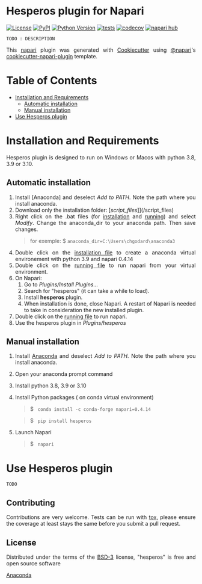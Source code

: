 <div align="justify">
    
# Hesperos plugin for Napari

[![License](https://img.shields.io/pypi/l/hesperos.svg?color=green)](https://github.com/DBC/hesperos/raw/main/LICENSE)
[![PyPI](https://img.shields.io/pypi/v/hesperos.svg?color=green)](https://pypi.org/project/hesperos)
[![Python Version](https://img.shields.io/pypi/pyversions/hesperos.svg?color=green)](https://python.org)
[![tests](https://github.com/DBC/hesperos/workflows/tests/badge.svg)](https://github.com/DBC/hesperos/actions)
[![codecov](https://codecov.io/gh/DBC/hesperos/branch/main/graph/badge.svg)](https://codecov.io/gh/DBC/hesperos)
[![napari hub](https://img.shields.io/endpoint?url=https://api.napari-hub.org/shields/hesperos)](https://napari-hub.org/plugins/hesperos)

    TODO : DESCRIPTION

This [napari] plugin was generated with [Cookiecutter] using [@napari]'s [cookiecutter-napari-plugin] template.

# Table of Contents
- [Installation and Requirements](#installation-and-requirements)
    * [Automatic installation](#automatic-installation)
    * [Manual installation](#manual-installation)
- [Use Hesperos plugin](#use-hesperos-plugin)

    
# Installation and Requirements
Hesperos plugin is designed to run on Windows or Macos with python 3.8, 3.9 or 3.10.
     
## Automatic installation
1. Install [Anaconda] and deselect *Add to PATH*. Note the path where you install anaconda.
2. Download only the installation folder: [*script_files*]](/script_files)
3. Right click on the .bat files (for [installation](/script_files/run_hesperos.bat) and [running](/script_files/run_hesperos.bat)) and select *Modify*. Change the anaconda_dir to your anaconda path. Then save changes.
    > for exemple: $ `anaconda_dir=C:\Users\chgodard\anaconda3 ` 
4. Double click on the [installation file](/script_files/install_hesperos_env.bat) to create a anaconda virtual environement with python 3.9 and napari 0.4.14
5. Double click on the [running file](/script_files/run_hesperos.bat) to run napari from your virtual environment.
6. On Napari: 
    1. Go to *Plugins/Install Plugins...*
    2. Search for "hesperos" (it can take a while to load).
    3. Install **hesperos** plugin.
    4. When installation is done, close Napari. A restart of Napari is needed to take in consideration the new installed plugin.
7. Double click on the [running file](/script_files/run_hesperos.bat) to run napari.
8. Use the hesperos plugin in *Plugins/hesperos*

## Manual installation
1. Install [Anaconda](https://www.anaconda.com/products/distribution#Downloads) and deselect *Add to PATH*. Note the path where you install anaconda.
2. Open your anaconda prompt command
3. Install python 3.8, 3.9 or 3.10
4. Install Python packages ( on conda virtual environment)
    > $ ` conda install -c conda-forge napari=0.4.14`
    
    > $ ` pip install hesperos`                            
5. Launch Napari 
    > $ ` napari`

    
# Use Hesperos plugin
    TODO
    
## Contributing

Contributions are very welcome. Tests can be run with [tox], please ensure
the coverage at least stays the same before you submit a pull request.

## License

Distributed under the terms of the [BSD-3] license,
"hesperos" is free and open source software

[napari]: https://github.com/napari/napari
[Cookiecutter]: https://github.com/audreyr/cookiecutter
[@napari]: https://github.com/napari
[BSD-3]: http://opensource.org/licenses/BSD-3-Clause
[cookiecutter-napari-plugin]: https://github.com/napari/cookiecutter-napari-plugin

[tox]: https://tox.readthedocs.io/en/latest/
[pip]: https://pypi.org/project/pip/
[PyPI]: https://pypi.org/
    
[Anaconda](https://www.anaconda.com/products/distribution#Downloads)
